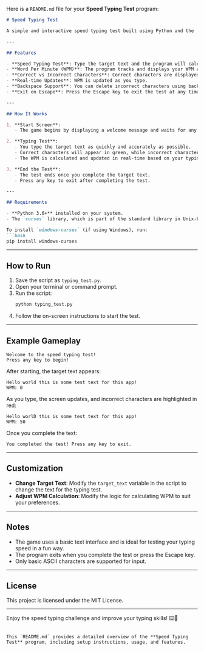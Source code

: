 Here is a `README.md` file for your **Speed Typing Test** program:

```markdown
# Speed Typing Test

A simple and interactive speed typing test built using Python and the `curses` library. This program allows users to type a given target text and calculates their words per minute (WPM) while tracking correct and incorrect keystrokes.

---

## Features

- **Speed Typing Test**: Type the target text and the program will calculate your WPM.
- **Word Per Minute (WPM)**: The program tracks and displays your WPM as you type.
- **Correct vs Incorrect Characters**: Correct characters are displayed in green, while incorrect ones are shown in red.
- **Real-time Updates**: WPM is updated as you type.
- **Backspace Support**: You can delete incorrect characters using backspace.
- **Exit on Escape**: Press the Escape key to exit the test at any time.

---

## How It Works

1. **Start Screen**:
   - The game begins by displaying a welcome message and waits for any key to start.

2. **Typing Test**:
   - You type the target text as quickly and accurately as possible.
   - Correct characters will appear in green, while incorrect characters will be displayed in red.
   - The WPM is calculated and updated in real-time based on your typing speed.

3. **End the Test**:
   - The test ends once you complete the target text.
   - Press any key to exit after completing the test.

---

## Requirements

- **Python 3.6+** installed on your system.
- The `curses` library, which is part of the standard library in Unix-based systems (e.g., Linux and macOS). For Windows, you might need to install `windows-curses` to run the program.

To install `windows-curses` (if using Windows), run:
```bash
pip install windows-curses
```

---

## How to Run

1. Save the script as `typing_test.py`.
2. Open your terminal or command prompt.
3. Run the script:
   ```bash
   python typing_test.py
   ```
4. Follow the on-screen instructions to start the test.

---

## Example Gameplay

```plaintext
Welcome to the speed typing test!
Press any key to begin!
```

After starting, the target text appears:
```plaintext
Hello world this is some test text for this app!
WPM: 0
```

As you type, the screen updates, and incorrect characters are highlighted in red:
```plaintext
Hello worlD this is some test text for this app!
WPM: 50
```

Once you complete the text:
```plaintext
You completed the test! Press any key to exit.
```

---

## Customization

- **Change Target Text**: Modify the `target_text` variable in the script to change the text for the typing test.
- **Adjust WPM Calculation**: Modify the logic for calculating WPM to suit your preferences.

---

## Notes

- The game uses a basic text interface and is ideal for testing your typing speed in a fun way.
- The program exits when you complete the test or press the Escape key.
- Only basic ASCII characters are supported for input.

---

## License

This project is licensed under the MIT License.

---

Enjoy the speed typing challenge and improve your typing skills! ⌨️💨
```

This `README.md` provides a detailed overview of the **Speed Typing Test** program, including setup instructions, usage, and features.